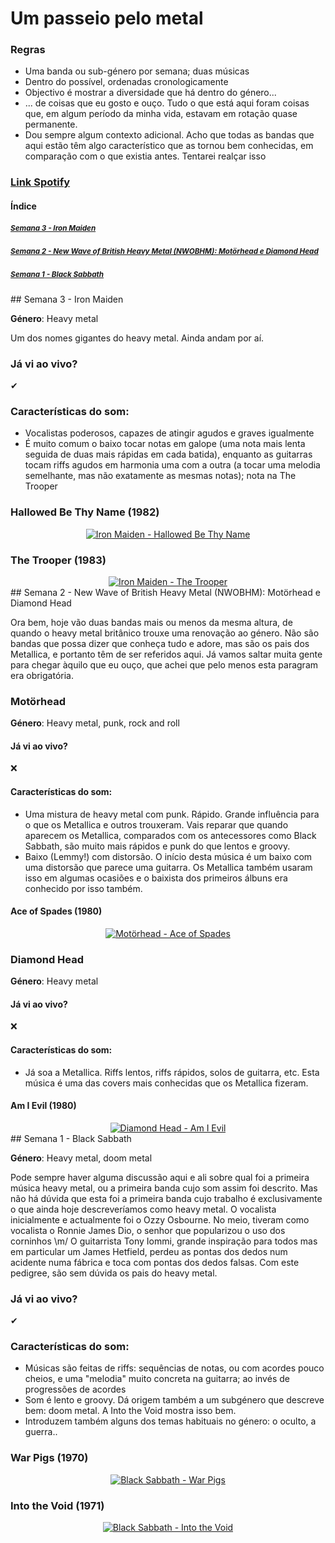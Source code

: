 # Um passeio pelo metal

### Regras
* Uma banda ou sub-género por semana; duas músicas
* Dentro do possível, ordenadas cronologicamente
* Objectivo é mostrar a diversidade que há dentro do género...
* ... de coisas que eu gosto e ouço. Tudo o que está aqui foram coisas que, em algum período da minha vida, estavam em rotação quase permanente.
* Dou sempre algum contexto adicional. Acho que todas as bandas que aqui estão têm algo característico que as tornou bem conhecidas, em comparação com o que existia antes. Tentarei realçar isso

### [Link Spotify](https://open.spotify.com/user/luispfonseca/playlist/0FQqrsJ2mVrcG62TL4xst9?si=ooweNdNxT4qPmKcH1t5IeQ)

#### Índice

##### [<small>Semana 3 - Iron Maiden</small>](#sem3)  
##### [<small>Semana 2 - New Wave of British Heavy Metal (NWOBHM): Motörhead e Diamond Head</small>](#sem2)  
##### [<small>Semana 1 - Black Sabbath</small>](#sem1)  

<a name="sem3"/>
## Semana 3 - Iron Maiden

**Género**: Heavy metal

Um dos nomes gigantes do heavy metal. Ainda andam por aí.

### Já vi ao vivo?
&#x2714;

### Características do som:
* Vocalistas poderosos, capazes de atingir agudos e graves igualmente
* É muito comum o baixo tocar notas em galope (uma nota mais lenta seguida de duas mais rápidas em cada batida), enquanto as guitarras tocam riffs agudos em harmonia uma com a outra (a tocar uma melodia semelhante, mas não exatamente as mesmas notas); nota na The Trooper

### Hallowed Be Thy Name (1982)
<div align="center">
  <a href="https://www.youtube.com/watch?v=J51LPlP-s9o" target="_blank"><img src="https://img.youtube.com/vi/J51LPlP-s9o/0.jpg" alt="Iron Maiden - Hallowed Be Thy Name"></a>
</div>

### The Trooper (1983)
<div align="center">
  <a href="https://www.youtube.com/watch?v=X4bgXH3sJ2Q" target="_blank"><img src="https://img.youtube.com/vi/X4bgXH3sJ2Q/0.jpg" alt="Iron Maiden - The Trooper"></a>
</div>

<a name="sem2"/>
## Semana 2 - New Wave of British Heavy Metal (NWOBHM): Motörhead e Diamond Head

Ora bem, hoje vão duas bandas mais ou menos da mesma altura, de quando o heavy metal britânico trouxe uma renovação ao género. Não são bandas que possa dizer que conheça tudo e adore, mas são os pais dos Metallica, e portanto têm de ser referidos aqui. Já vamos saltar muita gente para chegar àquilo que eu ouço, que achei que pelo menos esta paragram era obrigatória.

### Motörhead

**Género**: Heavy metal, punk, rock and roll

#### Já vi ao vivo?
❌

#### Características do som:
* Uma mistura de heavy metal com punk. Rápido. Grande influência para o que os Metallica e outros trouxeram. Vais reparar que quando aparecem os Metallica, comparados com os antecessores como Black Sabbath, são muito mais rápidos e punk do que lentos e groovy.
* Baixo (Lemmy!) com distorsão. O início desta música é um baixo com uma distorsão que parece uma guitarra. Os Metallica também usaram isso em algumas ocasiões e o baixista dos primeiros álbuns era conhecido por isso também.


#### Ace of Spades (1980)
<div align="center">
  <a href="https://www.youtube.com/watch?v=pWB5JZRGl0U" target="_blank"><img src="https://img.youtube.com/vi/pWB5JZRGl0U/0.jpg" alt="Motörhead - Ace of Spades"></a>
</div>

### Diamond Head

**Género**: Heavy metal

#### Já vi ao vivo?
❌

#### Características do som:
* Já soa a Metallica. Riffs lentos, riffs rápidos, solos de guitarra, etc. Esta música é uma das covers mais conhecidas que os Metallica fizeram.

#### Am I Evil (1980)
<div align="center">
  <a href="https://www.youtube.com/watch?v=TVid_fLzN5g" target="_blank"><img src="https://img.youtube.com/vi/TVid_fLzN5g/0.jpg" alt="Diamond Head - Am I Evil"></a>
</div>

<a name="sem1"/>
## Semana 1 - Black Sabbath

**Género**: Heavy metal, doom metal

Pode sempre haver alguma discussão aqui e ali sobre qual foi a primeira música heavy metal, ou a primeira banda cujo som assim foi descrito. Mas não há dúvida que esta foi a primeira banda cujo trabalho é exclusivamente o que ainda hoje descreveríamos como heavy metal. O vocalista inicialmente e actualmente foi o Ozzy Osbourne. No meio, tiveram como vocalista o Ronnie James Dio, o senhor que popularizou o uso dos corninhos \m/ O guitarrista Tony Iommi, grande inspiração para todos mas em particular um James Hetfield, perdeu as pontas dos dedos num acidente numa fábrica e toca com pontas dos dedos falsas. Com este pedigree, são sem dúvida os pais do heavy metal.

### Já vi ao vivo?
&#x2714;

### Características do som:
* Músicas são feitas de riffs: sequências de notas, ou com acordes pouco cheios, e uma "melodia" muito concreta na guitarra; ao invés de progressões de acordes
* Som é lento e groovy. Dá origem também a um subgénero que descreve bem: doom metal. A Into the Void mostra isso bem.
* Introduzem também alguns dos temas habituais no género: o oculto, a guerra..

### War Pigs (1970)
<div align="center">
  <a href="https://www.youtube.com/watch?v=LQUXuQ6Zd9w" target="_blank"><img src="https://img.youtube.com/vi/LQUXuQ6Zd9w/0.jpg" alt="Black Sabbath - War Pigs"></a>
</div>

### Into the Void (1971)
<div align="center">
  <a href="https://www.youtube.com/watch?v=xx6IwshTL6M" target="_blank"><img src="https://img.youtube.com/vi/xx6IwshTL6M/0.jpg" alt="Black Sabbath - Into the Void"></a>
</div>



